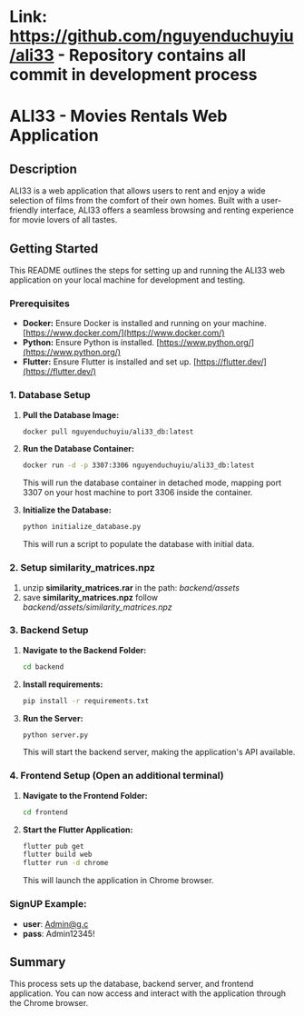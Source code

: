 # Link: https://github.com/nguyenduchuyiu/ali33 - Repository contains all commit in development process
# ALI33 - Movies Rentals Web Application

## Description

ALI33 is a web application that allows users to rent and enjoy a wide selection of films from the comfort of their own homes. Built with a user-friendly interface, ALI33 offers a seamless browsing and renting experience for movie lovers of all tastes.

## Getting Started

This README outlines the steps for setting up and running the ALI33 web application on your local machine for development and testing.

### Prerequisites

* **Docker:** Ensure Docker is installed and running on your machine. [https://www.docker.com/](https://www.docker.com/)
* **Python:** Ensure Python is installed. [https://www.python.org/](https://www.python.org/)
* **Flutter:** Ensure Flutter is installed and set up. [https://flutter.dev/](https://flutter.dev/)

### 1. Database Setup

1.  **Pull the Database Image:**
    ```bash
    docker pull nguyenduchuyiu/ali33_db:latest
    ```

2.  **Run the Database Container:**
    ```bash
    docker run -d -p 3307:3306 nguyenduchuyiu/ali33_db:latest
    ```
    This will run the database container in detached mode, mapping port 3307 on your host machine to port 3306 inside the container.

3.  **Initialize the Database:**
    ```bash
    python initialize_database.py
    ```
    This will run a script to populate the database with initial data.

### 2. Setup similarity_matrices.npz
1. unzip **similarity_matrices.rar** in the path: *backend/assets* 
2. save **similarity_matrices.npz** follow  *backend/assets/similarity_matrices.npz*

### 3. Backend Setup 

1.  **Navigate to the Backend Folder:**
    ```bash
    cd backend
    ```
2.  **Install requirements:**
    ```bash
    pip install -r requirements.txt
    ```

2.  **Run the Server:**
    ```bash
    python server.py
    ```
    This will start the backend server, making the application's API available.

### 4. Frontend Setup (Open an additional terminal)

1.  **Navigate to the Frontend Folder:**
    ```bash
    cd frontend
    ```

2.  **Start the Flutter Application:**
    ```bash
    flutter pub get
    flutter build web
    flutter run -d chrome
    ```
    This will launch the application in Chrome browser.
### SignUP Example:
- **user**: Admin@g.c
- **pass**: Admin12345!
 
 ## Summary

This process sets up the database, backend server, and frontend application. You can now access and interact with the application through the Chrome browser.
